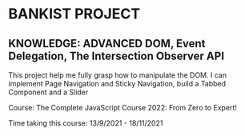 # BANKIST PROJECT

## KNOWLEDGE: ADVANCED DOM, Event Delegation, The Intersection Observer API

This project help me fully grasp how to manipulate the DOM. I can implement Page Navigation and Sticky Navigation, build a Tabbed Component and a Slider

Course: The Complete JavaScript Course 2022: From Zero to Expert!

Time taking this course: 13/9/2021 - 18/11/2021
